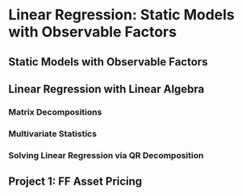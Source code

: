 # Linear Regression: Static Models with Observable Factors
## Static Models with Observable Factors

## Linear Regression with Linear Algebra

### Matrix Decompositions

### Multivariate Statistics

### Solving Linear Regression via QR Decomposition

## Project 1: FF Asset Pricing